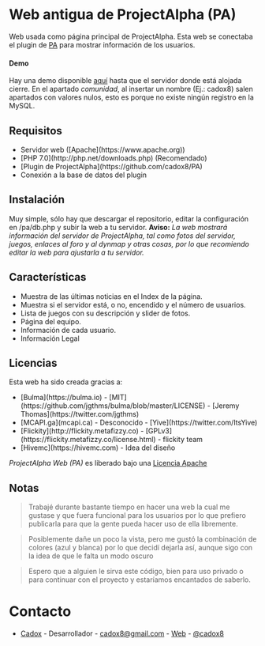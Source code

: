 # Web antigua de ProjectAlpha (PA)
Web usada como página principal de ProjectAlpha.
Esta web se conectaba el plugin de [PA](https://github.com/cadox8/PA) para mostrar información de los usuarios.

#### Demo
Hay una demo disponible [aquí](https://projectalpha.es/old/) hasta que el servidor donde está alojada cierre.
En el apartado *comunidad*, al insertar un nombre (Ej.: cadox8) salen apartados con valores nulos, esto es porque no existe ningún registro en la MySQL.

## Requisitos
<ul>
    <li>Servidor web ([Apache](https://www.apache.org))</li>
    <li>[PHP 7.0](http://php.net/downloads.php) (Recomendado)</li>
    <li>[Plugin de ProjectAlpha](https://github.com/cadox8/PA)</li>
    <li>Conexión a la base de datos del plugin</li>
</ul>

## Instalación
Muy simple, sólo hay que descargar el repositorio, editar la configuración en /pa/db.php y subir la web a tu servidor.
**Aviso:** *La web mostrará información del servidor de ProjectAlpha, tal como fotos del servidor, juegos, enlaces al foro y al dynmap y otras cosas, por lo que recomiendo editar la web para ajustarla a tu servidor.*

## Características
<ul>
    <li>Muestra de las últimas noticias en el Index de la página.</li>
    <li>Muestra si el servidor está, o no, encendido y el número de usuarios.</li>
    <li>Lista de juegos con su descripción y slider de fotos.</li>
    <li>Página del equipo.</li>
    <li>Información de cada usuario.</li>
    <li>Información Legal</li>
</ul>

## Licencias
Esta web ha sido creada gracias a:
<ul>
    <li>[Bulma](https://bulma.io) - [MIT](https://github.com/jgthms/bulma/blob/master/LICENSE) - [Jeremy Thomas](https://twitter.com/jgthms)</li>
    <li>[MCAPI.ga](mcapi.ca) - Desconocido - [Yive](https://twitter.com/ItsYive)</li>
    <li>[Flickity](http://flickity.metafizzy.co) - [GPLv3](https://flickity.metafizzy.co/license.html) - flickity team</li>
    <li>[Hivemc](https://hivemc.com) - Idea del diseño</li>
</ul>

*ProjectAlpha Web (PA)* es liberado bajo una [Licencia Apache](https://github.com/cadox8/PA_Web/blob/master/LICENSE)

## Notas
> Trabajé durante bastante tiempo en hacer una web la cual me gustase y que fuera funcional para los usuarios por lo que prefiero publicarla para que la gente pueda hacer uso de ella libremente.

> Posiblemente dañe un poco la vista, pero me gustó la combinación de colores (azul y blanca) por lo que decidí dejarla así, aunque sigo con la idea de que le falta un modo oscuro

> Espero que a alguien le sirva este código, bien para uso privado o para continuar con el proyecto y estaríamos encantados de saberlo.

# Contacto
* [Cadox](https://github.com/cadox8) - Desarrollador - cadox8@gmail.com - [Web](http://cadox8.me) - [@cadox8](https://twitter.com/cadox8)
